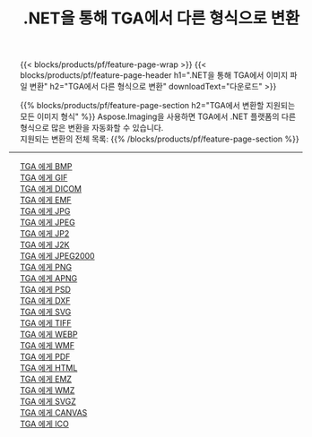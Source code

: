 ﻿---
title: .NET을 통해 TGA에서 다른 형식으로 변환 
weight: 3920
url: /ko/net/conversion/from/tga 
lang: ko
langdirlevel: 2
locales: zh-hans,ja,it,ru,de,es,fr,nl,id,lt,pl,pt,vi,tr,ko,zh-hant,ar,hi,th,sv,cs,uk,he
description: Aspose.Imaging을 사용하면 TGA에서 다른 형식으로 쉽게 변환할 수 있습니다.
---

{{< blocks/products/pf/feature-page-wrap >}}
{{< blocks/products/pf/feature-page-header h1=".NET을 통해 TGA에서 이미지 파일 변환" h2="TGA에서 다른 형식으로 변환" downloadText="다운로드" >}}


{{% blocks/products/pf/feature-page-section  h2="TGA에서 변환할 지원되는 모든 이미지 형식" %}}
Aspose.Imaging을 사용하면 TGA에서 .NET 플랫폼의 다른 형식으로 많은 변환을 자동화할 수 있습니다.
<br/>
지원되는 변환의 전체 목록:
{{% /blocks/products/pf/feature-page-section %}}
<div class="container-fluid productfamilypage bg-gray">
    <div class="convertypes bg-gray agp-content section">
        <div class="container">
		<hr style="margin-left:-20px;"/>
		<div class="row other-converters">
		    <div class='col-md-2 other-converter remove-lp remove-rp'><a href="/imaging/ko/net/conversion/tga-to-bmp" >TGA 에게 BMP</a></div><div class='col-md-2 other-converter remove-lp remove-rp'><a href="/imaging/ko/net/conversion/tga-to-gif" >TGA 에게 GIF</a></div><div class='col-md-2 other-converter remove-lp remove-rp'><a href="/imaging/ko/net/conversion/tga-to-dicom" >TGA 에게 DICOM</a></div><div class='col-md-2 other-converter remove-lp remove-rp'><a href="/imaging/ko/net/conversion/tga-to-emf" >TGA 에게 EMF</a></div><div class='col-md-2 other-converter remove-lp remove-rp'><a href="/imaging/ko/net/conversion/tga-to-jpg" >TGA 에게 JPG</a></div><div class='col-md-2 other-converter remove-lp remove-rp'><a href="/imaging/ko/net/conversion/tga-to-jpeg" >TGA 에게 JPEG</a></div><div class='col-md-2 other-converter remove-lp remove-rp'><a href="/imaging/ko/net/conversion/tga-to-jp2" >TGA 에게 JP2</a></div><div class='col-md-2 other-converter remove-lp remove-rp'><a href="/imaging/ko/net/conversion/tga-to-j2k" >TGA 에게 J2K</a></div><div class='col-md-2 other-converter remove-lp remove-rp'><a href="/imaging/ko/net/conversion/tga-to-jpeg2000" >TGA 에게 JPEG2000</a></div><div class='col-md-2 other-converter remove-lp remove-rp'><a href="/imaging/ko/net/conversion/tga-to-png" >TGA 에게 PNG</a></div><div class='col-md-2 other-converter remove-lp remove-rp'><a href="/imaging/ko/net/conversion/tga-to-apng" >TGA 에게 APNG</a></div><div class='col-md-2 other-converter remove-lp remove-rp'><a href="/imaging/ko/net/conversion/tga-to-psd" >TGA 에게 PSD</a></div><div class='col-md-2 other-converter remove-lp remove-rp'><a href="/imaging/ko/net/conversion/tga-to-dxf" >TGA 에게 DXF</a></div><div class='col-md-2 other-converter remove-lp remove-rp'><a href="/imaging/ko/net/conversion/tga-to-svg" >TGA 에게 SVG</a></div><div class='col-md-2 other-converter remove-lp remove-rp'><a href="/imaging/ko/net/conversion/tga-to-tiff" >TGA 에게 TIFF</a></div><div class='col-md-2 other-converter remove-lp remove-rp'><a href="/imaging/ko/net/conversion/tga-to-webp" >TGA 에게 WEBP</a></div><div class='col-md-2 other-converter remove-lp remove-rp'><a href="/imaging/ko/net/conversion/tga-to-wmf" >TGA 에게 WMF</a></div><div class='col-md-2 other-converter remove-lp remove-rp'><a href="/imaging/ko/net/conversion/tga-to-pdf" >TGA 에게 PDF</a></div><div class='col-md-2 other-converter remove-lp remove-rp'><a href="/imaging/ko/net/conversion/tga-to-html" >TGA 에게 HTML</a></div><div class='col-md-2 other-converter remove-lp remove-rp'><a href="/imaging/ko/net/conversion/tga-to-emz" >TGA 에게 EMZ</a></div><div class='col-md-2 other-converter remove-lp remove-rp'><a href="/imaging/ko/net/conversion/tga-to-wmz" >TGA 에게 WMZ</a></div><div class='col-md-2 other-converter remove-lp remove-rp'><a href="/imaging/ko/net/conversion/tga-to-svgz" >TGA 에게 SVGZ</a></div><div class='col-md-2 other-converter remove-lp remove-rp'><a href="/imaging/ko/net/conversion/tga-to-canvas" >TGA 에게 CANVAS</a></div><div class='col-md-2 other-converter remove-lp remove-rp'><a href="/imaging/ko/net/conversion/tga-to-ico" >TGA 에게 ICO</a></div>
                </div>
        </div>
    </div>
</div>
<br/>

